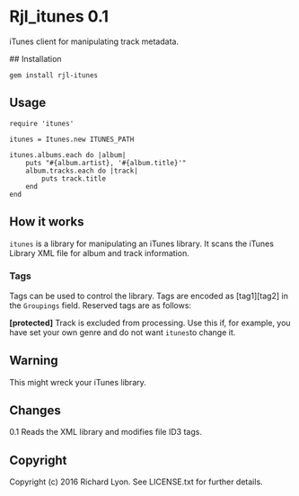 # Rjl_itunes 0.1

iTunes client for manipulating track metadata.

## Installation

    gem install rjl-itunes

## Usage

    require 'itunes'

    itunes = Itunes.new ITUNES_PATH

    itunes.albums.each do |album|
        puts "#{album.artist}, '#{album.title}'"
        album.tracks.each do |track|
            puts track.title
        end
    end

## How it works

`itunes` is a library for manipulating an iTunes library. It scans the iTunes Library XML file for album and track information.

### Tags

Tags can be used to control the library. Tags are encoded as [tag1][tag2] in the `Groupings` field. Reserved tags are as follows:

**[protected]** Track is excluded from processing. Use this if, for example, you have set your own genre and do not want `itunes`to change it.

## Warning

This might wreck your iTunes library.

## Changes

0.1 Reads the XML library and modifies file ID3 tags.

## Copyright

Copyright (c) 2016 Richard Lyon. See LICENSE.txt for
further details.

